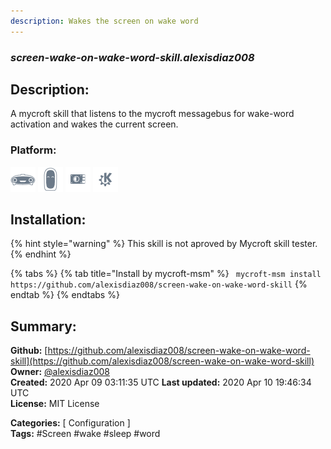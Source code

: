 ```yaml
---
description: Wakes the screen on wake word
---
```


### _screen-wake-on-wake-word-skill.alexisdiaz008_  
## Description:  
A mycroft skill that listens to the mycroft messagebus for wake-word activation and wakes the current screen.  
  
  
### Platform:  
 ![Mark I](../.gitbook/assets/mark-1-icon.png)  ![Mark II](../.gitbook/assets/mark-2-icon.png)  ![Picroft](../.gitbook/assets/picroft-icon.png)  ![plasmoid](../.gitbook/assets/kde.png)   
## Installation:  
{% hint style="warning" %}
This skill is not aproved by Mycroft skill tester.
{% endhint %}
    
{% tabs %}
{% tab title="Install by mycroft-msm" %}
``` mycroft-msm install https://github.com/alexisdiaz008/screen-wake-on-wake-word-skill```
{% endtab %}
  {% endtabs %}
    
## Summary:  
**Github:** [https://github.com/alexisdiaz008/screen-wake-on-wake-word-skill](https://github.com/alexisdiaz008/screen-wake-on-wake-word-skill)  
**Owner:** [@alexisdiaz008](https://github.com/alexisdiaz008)  
**Created:** 2020 Apr 09 03:11:35 UTC  **Last updated:** 2020 Apr 10 19:46:34 UTC  
**License:** MIT License  
  
**Categories:** [ Configuration ]   
**Tags:** \#Screen \#wake \#sleep \#word   
